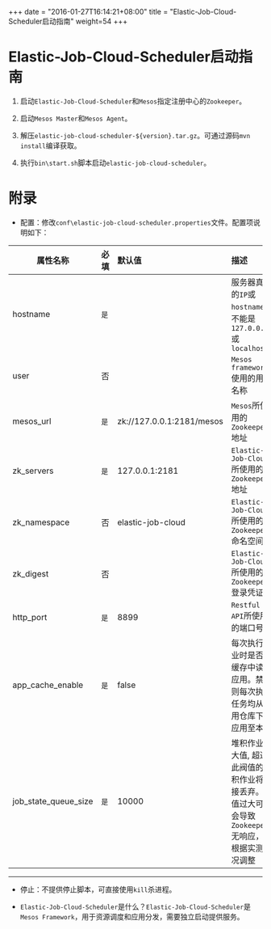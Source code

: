 
+++
date = "2016-01-27T16:14:21+08:00"
title = "Elastic-Job-Cloud-Scheduler启动指南"
weight=54
+++

# Elastic-Job-Cloud-Scheduler启动指南

1. 启动`Elastic-Job-Cloud-Scheduler`和`Mesos`指定注册中心的`Zookeeper`。

2. 启动`Mesos Master`和`Mesos Agent`。

3. 解压`elastic-job-cloud-scheduler-${version}.tar.gz`。可通过源码`mvn install`编译获取。

4. 执行`bin\start.sh`脚本启动`elastic-job-cloud-scheduler`。

# 附录

* 配置：修改`conf\elastic-job-cloud-scheduler.properties`文件。配置项说明如下：

| 属性名称                          | 必填     | 默认值                      | 描述                                                      |
| -------------------------------- |:--------|:----------------------------|:---------------------------------------------------------|
| hostname                         | `是`    |                             | 服务器真实的`IP`或`hostname`，不能是`127.0.0.1`或`localhost` |
| user                             | 否      |                             | `Mesos framework`使用的用户名称                            |
| mesos_url                        | `是`    | zk://127.0.0.1:2181/mesos   | `Mesos`所使用的`Zookeeper`地址                             |
| zk_servers                       | `是`    | 127.0.0.1:2181              | `Elastic-Job-Cloud`所使用的`Zookeeper`地址                 |
| zk_namespace                     | 否      | elastic-job-cloud           | `Elastic-Job-Cloud`所使用的`Zookeeper`命名空间              |
| zk_digest                        | 否      |                             | `Elastic-Job-Cloud`所使用的`Zookeeper`登录凭证              |
| http_port                        | `是`    | 8899                        | `Restful API`所使用的端口号                                 |
| app_cache_enable                 | `是`    | false                       | 每次执行作业时是否从缓存中读取应用。禁用则每次执行任务均从应用仓库下载应用至本地 |
| job_state_queue_size             | `是`    | 10000                       | 堆积作业最大值, 超过此阀值的堆积作业将直接丢弃。阀值过大可能会导致`Zookeeper`无响应，应根据实测情况调整 |

***

* 停止：不提供停止脚本，可直接使用`kill`杀进程。

* `Elastic-Job-Cloud-Scheduler`是什么？`Elastic-Job-Cloud-Scheduler`是`Mesos Framework`，用于资源调度和应用分发，需要独立启动提供服务。
